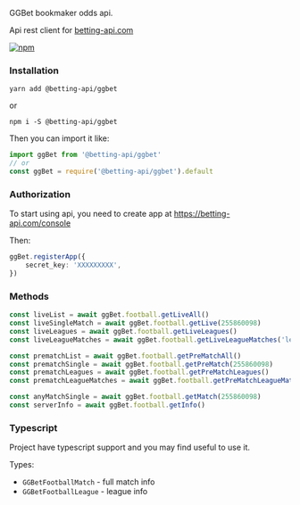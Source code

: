 GGBet bookmaker odds api. 

Api rest client for [betting-api.com](https://betting-api.com)

[![npm](https://img.shields.io/npm/v/@betting-api/ggbet)](https://www.npmjs.com/package/@betting-api/ggbet)


### Installation

`yarn add @betting-api/ggbet`

or

`npm i -S @betting-api/ggbet`


Then you can import it like:

```typescript
import ggBet from '@betting-api/ggbet'
// or
const ggBet = require('@betting-api/ggbet').default
```


### Authorization

To start using api, you need to create app at 
https://betting-api.com/console

Then:

```typescript
ggBet.registerApp({
    secret_key: 'XXXXXXXXX',
})
```


### Methods

```typescript
const liveList = await ggBet.football.getLiveAll()
const liveSingleMatch = await ggBet.football.getLive(255860098)
const liveLeagues = await ggBet.football.getLiveLeagues()
const liveLeagueMatches = await ggBet.football.getLiveLeagueMatches('league_id')

const prematchList = await ggBet.football.getPreMatchAll()
const prematchSingle = await ggBet.football.getPreMatch(255860098)
const prematchLeagues = await ggBet.football.getPreMatchLeagues()
const prematchLeagueMatches = await ggBet.football.getPreMatchLeagueMatches('league_id')

const anyMatchSingle = await ggBet.football.getMatch(255860098)
const serverInfo = await ggBet.football.getInfo()
```



### Typescript

Project have typescript support and you may find useful to use it.

Types:
- `GGBetFootballMatch` - full match info
- `GGBetFootballLeague` - league info
